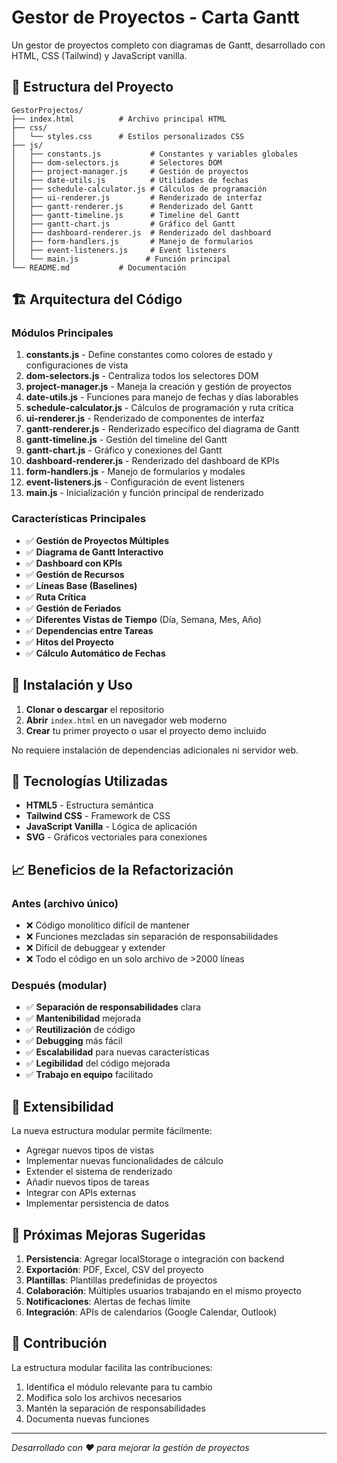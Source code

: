 # Gestor de Proyectos - Carta Gantt

Un gestor de proyectos completo con diagramas de Gantt, desarrollado con HTML, CSS (Tailwind) y JavaScript vanilla.

## 📁 Estructura del Proyecto

```
GestorProjectos/
├── index.html          # Archivo principal HTML
├── css/
│   └── styles.css      # Estilos personalizados CSS
├── js/
│   ├── constants.js           # Constantes y variables globales
│   ├── dom-selectors.js       # Selectores DOM
│   ├── project-manager.js     # Gestión de proyectos
│   ├── date-utils.js          # Utilidades de fechas
│   ├── schedule-calculator.js # Cálculos de programación
│   ├── ui-renderer.js         # Renderizado de interfaz
│   ├── gantt-renderer.js      # Renderizado del Gantt
│   ├── gantt-timeline.js      # Timeline del Gantt
│   ├── gantt-chart.js         # Gráfico del Gantt
│   ├── dashboard-renderer.js  # Renderizado del dashboard
│   ├── form-handlers.js       # Manejo de formularios
│   ├── event-listeners.js     # Event listeners
│   └── main.js               # Función principal
└── README.md           # Documentación
```

## 🏗️ Arquitectura del Código

### Módulos Principales

1. **constants.js** - Define constantes como colores de estado y configuraciones de vista
2. **dom-selectors.js** - Centraliza todos los selectores DOM
3. **project-manager.js** - Maneja la creación y gestión de proyectos
4. **date-utils.js** - Funciones para manejo de fechas y días laborables
5. **schedule-calculator.js** - Cálculos de programación y ruta crítica
6. **ui-renderer.js** - Renderizado de componentes de interfaz
7. **gantt-renderer.js** - Renderizado específico del diagrama de Gantt
8. **gantt-timeline.js** - Gestión del timeline del Gantt
9. **gantt-chart.js** - Gráfico y conexiones del Gantt
10. **dashboard-renderer.js** - Renderizado del dashboard de KPIs
11. **form-handlers.js** - Manejo de formularios y modales
12. **event-listeners.js** - Configuración de event listeners
13. **main.js** - Inicialización y función principal de renderizado

### Características Principales

- ✅ **Gestión de Proyectos Múltiples**
- ✅ **Diagrama de Gantt Interactivo**
- ✅ **Dashboard con KPIs**
- ✅ **Gestión de Recursos**
- ✅ **Líneas Base (Baselines)**
- ✅ **Ruta Crítica**
- ✅ **Gestión de Feriados**
- ✅ **Diferentes Vistas de Tiempo** (Día, Semana, Mes, Año)
- ✅ **Dependencias entre Tareas**
- ✅ **Hitos del Proyecto**
- ✅ **Cálculo Automático de Fechas**

## 🚀 Instalación y Uso

1. **Clonar o descargar** el repositorio
2. **Abrir** `index.html` en un navegador web moderno
3. **Crear** tu primer proyecto o usar el proyecto demo incluido

No requiere instalación de dependencias adicionales ni servidor web.

## 🎨 Tecnologías Utilizadas

- **HTML5** - Estructura semántica
- **Tailwind CSS** - Framework de CSS
- **JavaScript Vanilla** - Lógica de aplicación
- **SVG** - Gráficos vectoriales para conexiones

## 📈 Beneficios de la Refactorización

### Antes (archivo único)
- ❌ Código monolítico difícil de mantener
- ❌ Funciones mezcladas sin separación de responsabilidades
- ❌ Difícil de debuggear y extender
- ❌ Todo el código en un solo archivo de >2000 líneas

### Después (modular)
- ✅ **Separación de responsabilidades** clara
- ✅ **Mantenibilidad** mejorada
- ✅ **Reutilización** de código
- ✅ **Debugging** más fácil
- ✅ **Escalabilidad** para nuevas características
- ✅ **Legibilidad** del código mejorada
- ✅ **Trabajo en equipo** facilitado

## 🔧 Extensibilidad

La nueva estructura modular permite fácilmente:

- Agregar nuevos tipos de vistas
- Implementar nuevas funcionalidades de cálculo
- Extender el sistema de renderizado
- Añadir nuevos tipos de tareas
- Integrar con APIs externas
- Implementar persistencia de datos

## 📝 Próximas Mejoras Sugeridas

1. **Persistencia**: Agregar localStorage o integración con backend
2. **Exportación**: PDF, Excel, CSV del proyecto
3. **Plantillas**: Plantillas predefinidas de proyectos
4. **Colaboración**: Múltiples usuarios trabajando en el mismo proyecto
5. **Notificaciones**: Alertas de fechas límite
6. **Integración**: APIs de calendarios (Google Calendar, Outlook)

## 🤝 Contribución

La estructura modular facilita las contribuciones:

1. Identifica el módulo relevante para tu cambio
2. Modifica solo los archivos necesarios
3. Mantén la separación de responsabilidades
4. Documenta nuevas funciones

---

*Desarrollado con ❤️ para mejorar la gestión de proyectos*
